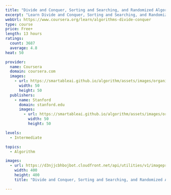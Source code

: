 ```yaml
---
title: "Divide and Conquer, Sorting and Searching, and Randomized Algorithms"
excerpt: "Learn Divide and Conquer, Sorting and Searching, and Randomized Algorithms from Stanford University. The primary topics in this part of the specialization are: asymptotic (\"Big-oh\") notation, sorting and searching, divide and conquer (master ..."
webUrl: https://www.coursera.org/learn/algorithms-divide-conquer
type: course
price: Free+
length: 13 hours
ratings:
  count: 3687
  average: 4.8
heat: 50

provider:
  name: Coursera
  domain: coursera.com
  images:
    - url: https://smartableai.github.io/algorithm/assets/images/organizations/coursera.com-50x50.jpg
      width: 50
      height: 50
  publishers:
    - name: Stanford
      domain: stanford.edu
      images:
        - url: https://smartableai.github.io/algorithm/assets/images/organizations/stanford.edu-50x50.jpg
          width: 50
          height: 50

levels:
  - Intermediate

topics:
  - Algorithm

images:
  - url: https://d3njjcbhbojbot.cloudfront.net/api/utilities/v1/imageproxy/https://s3.amazonaws.com/coursera-course-photos/21/54dd30f05e11e59bf9d905b70dcbd9/cs161logo2.png?auto=format%2Ccompress&dpr=1&w=400&h=400&fit=fill&bg=FFF
    width: 400
    height: 400
    title: "Divide and Conquer, Sorting and Searching, and Randomized Algorithms"

---
```


